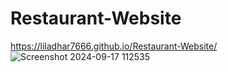 # Restaurant-Website
https://liladhar7666.github.io/Restaurant-Website/
![Screenshot 2024-09-17 112535](https://github.com/user-attachments/assets/68ca49d0-0f24-41c1-b219-40fe420775e2)
